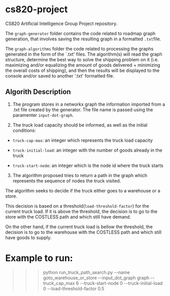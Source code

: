# cs820-project
CS820 Artificial Intelligence Group Project repository.

The `graph-generator` folder contains the code related to roadmap graph generation, that involves saving the resulting graph in a formatted `.txt`file.

The `graph-algorithms` folder the code related to processing the graphs generated in the form of the `.txt' files. The algorithm(s) will read the graph structure, determine the best way to solve the shipping problem on it (i.e. maximizing and/or equalizing the amount of goods delivered + minimizing the overall costs of shipping), and then the results will be displayed to the console and/or saved to another '.txt' formatted file.

Algorith Description
-----------

1. The program stores in a networkx graph the information imported from a .txt file created by the generator. The file name is passed using the paramenter `input-dot-graph`.

2. The truck load capacity should be informed, as well as the initial conditions: 

* `truck-cap-max`: an integer which represents the truck load capacity

* `truck-initial-load`: an integer with the number of goods already in the truck

* `truck-start-node`: an integer which is the node id where the truck starts 

3. The algorithm proposed tries to return a path in the graph which represents the sequence of nodes the truck visited. 

The algorithm seeks to decide if the truck either goes to a warehouse or a store. 

This decision is based on a threshold(`load-threshold-factor`) for the current truck load. If it is above the threshold, the decision is to go to the store with the COSTLESS path and which still have demand.

On the other hand, if the current truck load is bellow the threshold, the decision is to go to the warehouse with the COSTLESS path and which still have goods to supply.


# Example to run:
>>> python run_truck_path_search.py --name goto_warehouse_or_store --input_dot_graph graph --truck_cap_max 6 --truck-start-node 0 --truck-initial-load 0 --load-threshold-factor 0.5